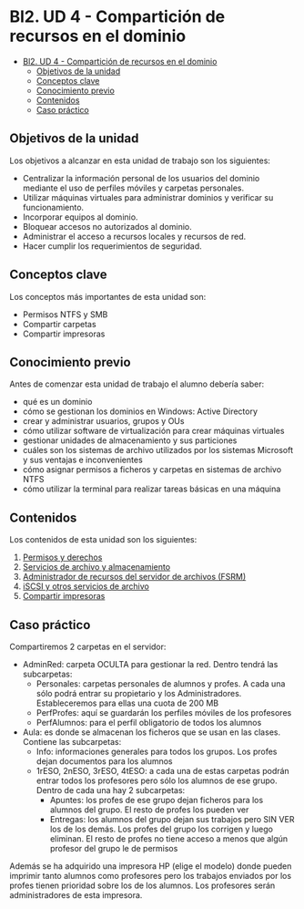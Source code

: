 # Bl2. UD 4 - Compartición de recursos en el dominio
- [Bl2. UD 4 - Compartición de recursos en el dominio](#bl2-ud-4---compartición-de-recursos-en-el-dominio)
  - [Objetivos de la unidad](#objetivos-de-la-unidad)
  - [Conceptos clave](#conceptos-clave)
  - [Conocimiento previo](#conocimiento-previo)
  - [Contenidos](#contenidos)
  - [Caso práctico](#caso-práctico)

## Objetivos de la unidad
Los objetivos a alcanzar en esta unidad de trabajo son los siguientes:
- Centralizar la información personal de los usuarios del dominio mediante el uso de perfiles móviles y carpetas personales.
- Utilizar máquinas virtuales para administrar dominios y verificar su funcionamiento.
- Incorporar equipos al dominio.
- Bloquear accesos no autorizados al dominio.
- Administrar el acceso a recursos locales y recursos de red.
- Hacer cumplir los requerimientos de seguridad.

## Conceptos clave
Los conceptos más importantes de esta unidad son:
- Permisos NTFS y SMB
- Compartir carpetas
- Compartir impresoras

## Conocimiento previo
Antes de comenzar esta unidad de trabajo el alumno debería saber:
- qué es un dominio
- cómo se gestionan los dominios en Windows: Active Directory
- crear y administrar usuarios, grupos y OUs
- cómo utilizar software de virtualización para crear máquinas virtuales
- gestionar unidades de almacenamiento y sus particiones
- cuáles son los sistemas de archivo utilizados por los sistemas Microsoft y sus ventajas e inconvenientes
- cómo asignar permisos a ficheros y carpetas en sistemas de archivo NTFS
- cómo utilizar la terminal para realizar tareas básicas en una máquina

## Contenidos
Los contenidos de esta unidad son los siguientes:
1. [Permisos y derechos](permisos.md)
2. [Servicios de archivo y almacenamiento](servarch.md)
3. [Administrador de recursos del servidor de archivos (FSRM)](fsrm.md)
4. [iSCSI y otros servicios de archivo](iscsi.md)
5. [Compartir impresoras](impr.md)

## Caso práctico
Compartiremos 2 carpetas en el servidor:
- AdminRed: carpeta OCULTA para gestionar la red. Dentro tendrá las subcarpetas:
  - Personales: carpetas personales de alumnos y profes. A cada una sólo podrá entrar su propietario y los Administradores. Estableceremos para ellas una cuota de 200 MB
  - PerfProfes: aquí se guardarán los perfiles móviles de los profesores
  - PerfAlumnos: para el perfil obligatorio de todos los alumnos
- Aula: es donde se almacenan los ficheros que se usan en las clases. Contiene las subcarpetas:
  - Info: informaciones generales para todos los grupos. Los profes dejan documentos para los alumnos
  - 1rESO, 2nESO, 3rESO, 4tESO: a cada una de estas carpetas podrán entrar todos los profesores pero sólo los alumnos de ese grupo. Dentro de cada una hay 2 subcarpetas:
    - Apuntes: los profes de ese grupo dejan ficheros para los alumnos del grupo. El resto de profes los pueden ver
    - Entregas: los alumnos del grupo dejan sus trabajos pero SIN VER los de los demás. Los profes del grupo los corrigen y luego eliminan. El resto de profes no tiene acceso a menos que algún profesor del grupo le de permisos

Además se ha adquirido una impresora HP (elige el modelo) donde pueden imprimir tanto alumnos como profesores pero los trabajos enviados por los profes tienen prioridad sobre los de los alumnos. Los profesores serán administradores de esta impresora.